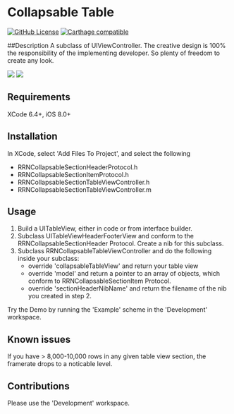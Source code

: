 Collapsable Table
=================
[![GitHub License](https://img.shields.io/badge/license-MIT-lightgrey.svg)](https://raw.githubusercontent.com/rob-nash/CollapsableTable/master/Licence.md)
[![Carthage compatible](https://img.shields.io/badge/Carthage-compatible-4BC51D.svg?style=flat)](https://github.com/Carthage/Carthage)

##Description
A subclass of UIViewController. The creative design is 100% the responsibility of the implementing developer. So plenty of freedom to create any look.

![](http://i.imgur.com/jDq37Ip.gif?1)
![](http://i.imgur.com/77YQhPE.gif?1)

## Requirements
XCode 6.4+, iOS 8.0+

## Installation
In XCode, select 'Add Files To Project', and select the following
* RRNCollapsableSectionHeaderProtocol.h
* RRNCollapsableSectionItemProtocol.h
* RRNCollapsableSectionTableViewController.h
* RRNCollapsableSectionTableViewController.m

## Usage
1. Build a UITableView, either in code or from interface builder.
2. Subclass UITableViewHeaderFooterView and conform to the RRNCollapsableSectionHeader Protocol. Create a nib for this subclass.
3. Subclass RRNCollapsableTableViewController and do the following inside your subclass:
	* override 'collapsableTableView' and return your table view
	* override 'model' and return a pointer to an array of objects, which conform to RRNCollapsableSectionItem Protocol.
	* override 'sectionHeaderNibName' and return the filename of the nib you created in step 2.

Try the Demo by running the 'Example' scheme in the 'Development' workspace.

## Known issues
If you have > 8,000-10,000 rows in any given table view section, the framerate drops to a noticable level.

## Contributions
Please use the 'Development' workspace.

